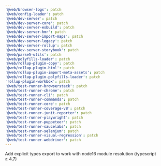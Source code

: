 ```yaml
---
'@web/browser-logs': patch
'@web/config-loader': patch
'@web/dev-server': patch
'@web/dev-server-core': patch
'@web/dev-server-esbuild': patch
'@web/dev-server-hmr': patch
'@web/dev-server-import-maps': patch
'@web/dev-server-legacy': patch
'@web/dev-server-rollup': patch
'@web/dev-server-storybook': patch
'@web/parse5-utils': patch
'@web/polyfills-loader': patch
'@web/rollup-plugin-copy': patch
'@web/rollup-plugin-html': patch
'@web/rollup-plugin-import-meta-assets': patch
'@web/rollup-plugin-polyfills-loader': patch
'rollup-plugin-workbox': patch
'@web/test-runner-browserstack': patch
'@web/test-runner-chrome': patch
'@web/test-runner-cli': patch
'@web/test-runner-commands': patch
'@web/test-runner-core': patch
'@web/test-runner-coverage-v8': patch
'@web/test-runner-junit-reporter': patch
'@web/test-runner-playwright': patch
'@web/test-runner-puppeteer': patch
'@web/test-runner-saucelabs': patch
'@web/test-runner-selenium': patch
'@web/test-runner-visual-regression': patch
'@web/test-runner-webdriver': patch
---
```


Add explicit types export to work with node16 module resolution (typescript ≥ 4.7)
